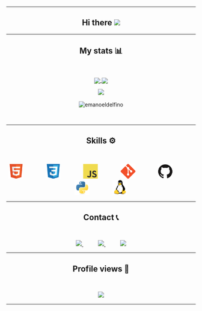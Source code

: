 <hr>
<h2 align="center">
    Hi there 
    <img src="https://raw.githubusercontent.com/iampavangandhi/iampavangandhi/master/gifs/Hi.gif" width="30px"></h2>
</h2>
<hr>
<h2 align="center">My stats &#128202;</h2>
<br>
<p align="center">
    <a href="https://github.com/anuraghazra/github-readme-stats">
      <img
        align="center"
        src="https://github-readme-stats.vercel.app/api/top-langs/?username=emanoeldelfino&layout=compact&theme=dark"
      />
    </a>
    <a href="https://github.com/anuraghazra/github-readme-stats">
      <img
        align="center"
        height="165"
        src="https://github-readme-stats.vercel.app/api?username=emanoeldelfino&count_private=true&show_icons=true&custom_title=Github%20Status&hide=issues&theme=dark"
      />
    </a>
</p>
<p align="center">
    <img src="https://github-readme-streak-stats.herokuapp.com/?user=emanoeldelfino&theme=dark&count_private=true&show_icons=true&title_color=6e40c9&icon_color=6e40c9&line_height=10" height ="165"/>
  <br/>
</p>
<p align="center">
 <img src="https://github-profile-trophy.vercel.app/?username=emanoeldelfino&theme=onedark&row=1" alt="emanoeldelfino" />
</p><br>
<hr>
<h2 align="center">Skills &#9881;&#65039;</h2>
<br>
<p align="center">
    <img height="40" src="https://raw.githubusercontent.com/devicons/devicon/master/icons/html5/html5-original.svg">
    &nbsp;&nbsp;&nbsp;&nbsp;&nbsp;&nbsp;&nbsp;&nbsp;&nbsp;&nbsp;&nbsp;&nbsp;&nbsp;
    <img height="40" src="https://raw.githubusercontent.com/devicons/devicon/master/icons/css3/css3-original.svg">
    &nbsp;&nbsp;&nbsp;&nbsp;&nbsp;&nbsp;&nbsp;&nbsp;&nbsp;&nbsp;&nbsp;&nbsp;&nbsp;
    <img height="40" src="https://raw.githubusercontent.com/devicons/devicon/master/icons/javascript/javascript-original.svg">
    &nbsp;&nbsp;&nbsp;&nbsp;&nbsp;&nbsp;&nbsp;&nbsp;&nbsp;&nbsp;&nbsp;&nbsp;&nbsp;
    <img height="40" src="https://raw.githubusercontent.com/devicons/devicon/master/icons/git/git-original.svg">
    &nbsp;&nbsp;&nbsp;&nbsp;&nbsp;&nbsp;&nbsp;&nbsp;&nbsp;&nbsp;&nbsp;&nbsp;&nbsp;
    <img height="40" src="https://raw.githubusercontent.com/devicons/devicon/master/icons/github/github-original.svg">
    &nbsp;&nbsp;&nbsp;&nbsp;&nbsp;&nbsp;&nbsp;&nbsp;&nbsp;&nbsp;&nbsp;&nbsp;&nbsp;
    <img height="40" src="https://raw.githubusercontent.com/devicons/devicon/master/icons/python/python-original.svg">
    &nbsp;&nbsp;&nbsp;&nbsp;&nbsp;&nbsp;&nbsp;&nbsp;&nbsp;&nbsp;&nbsp;&nbsp;&nbsp;
    <img height="40" src="https://raw.githubusercontent.com/devicons/devicon/master/icons/linux/linux-original.svg">
</p>
<hr>
<h2 align="center">Contact &#128222;</h2>
<br>
<p align="center">
    <a href="https://github.com/emanoeldelfino">
        <img  src="https://img.shields.io/badge/emanoeldelfino-%23100000.svg?&style=for-the-badge&logo=github&logoColor=white&link=mailto:https://github.com/emanoeldelfino">
    </a>
    &nbsp;&nbsp;&nbsp;&nbsp;&nbsp;&nbsp;&nbsp;&nbsp;&nbsp;
    <a href="mailto:emanoeldelfno@gmail.com">
        <img src="https://img.shields.io/badge/emanoeldelfno-D14836?&style=for-the-badge&logo=gmail&logoColor=white&link=mailto:emanoeldelfno@gmail.com">
    </a>
    &nbsp;&nbsp;&nbsp;&nbsp;&nbsp;&nbsp;&nbsp;&nbsp;&nbsp;
    <a href="https://www.linkedin.com/in/emanoeldelfino">
        <img src="https://img.shields.io/badge/emanoeldelfino-%230077B5.svg?&style=for-the-badge&logo=linkedin&logoColor=white&link=mailto:https://www.linkedin.com/in/emanoeldelfino/">
    </a>
</p>
<hr>
<h2 align="center">Profile views &#128064;</h2>
<br>
<p align="center"> 
  <img alingn="center" src="https://profile-counter.glitch.me/emanoeldelfino/count.svg" />
</p>
<hr>

